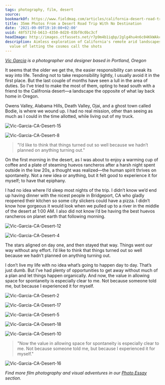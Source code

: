 ```yaml
---
tags: photography, film, desert
source:
bookmarkOf: https://www.fieldmag.com/articles/california-desert-road-trip-35mm
title: 35mm Photos From a Desert Road Trip With No Destination
date: '2021-09-09T19:10:00+02:00'
uuid: 48f5717d-b613-4350-8d28-03bf0c0bc3cf
headImage: http://images.ctfassets.net/r7p9m4b1iqbp/2glg4hu4n6c04KkWAkceOw/b3ccff26dc3c126a7f20a295ff907503/Vic-Garcia-CA-Desert-1.jpg?w=1000
description: Aimless exploration of California's remote arid landscapes reveals the
  value of letting the cosmos call the shots
---
```


_[Vic Garcia](https://www.instagram.com/vg___2/) is a photographer and designer based in Portland, Oregon_

It seems that the older we get the, the easier responsibility can sneak its way into life. Tending not to take responsibility lightly, I usually avoid it in the first place. But the last couple of months have seen a lull in the area of duties. So I’ve tried to make the most of them, opting to head south with a friend to the Califronia desert—a landscape the opposite of what lay back home in Oregon.

Owens Valley, Alabama Hills, Death Valley, Ojai, and a ghost town called Bodie, is where we wound up. I had no real mission, other than seeing as much as I could in the time allotted, while living out of my truck.

 ![Vic-Garcia-CA-Desert-15](//images.ctfassets.net/r7p9m4b1iqbp/1p9mq4NU1OcwqO8wGaYAGG/2f10a017f81047233d67caa3cd5370b6/Vic-Garcia-CA-Desert-15.jpg?w=10&q=1&fm=jpg&fl=progressive) 

 ![Vic-Garcia-CA-Desert-8](//images.ctfassets.net/r7p9m4b1iqbp/3XZ5suTvTqAMu0G64Wy6Q6/a1fe64926120852904e6dacb56691d55/Vic-Garcia-CA-Desert-8.jpg?w=10&q=1&fm=jpg&fl=progressive) 

> "I’d like to think that things turned out so well because we hadn’t planned on anything turning out."

On the first morning in the desert, as I was about to enjoy a warming cup of coffee and a plate of steaming huevos rancheros after a harsh night spent outside in the low 20s, a thought was realized—the human spirit thrives on spontaneity. Not a new idea or anything, but it felt good to experience it for myself; to have that epiphany.

I had no idea where I’d sleep most nights of the trip. I didn’t know we’d end up having dinner with the nicest people in Bridgeport, CA who gladly reopened their kitchen so some city slickers could have a pizza. I didn’t know how gorgeous it would look when we pulled up to a river in the middle of the desert at 1:00 AM. I also did not know I’d be having the best huevos rancheros on planet earth that following morning.

 ![Vic-Garcia-CA-Desert-12](//images.ctfassets.net/r7p9m4b1iqbp/5G24UjNewMsG6Ai6yYQc8u/fd6b44c730df441427e78b60d36e87ac/Vic-Garcia-CA-Desert-12.jpg?w=10&q=1&fm=jpg&fl=progressive) 

 ![Vic-Garcia-CA-Desert-4](//images.ctfassets.net/r7p9m4b1iqbp/5TAlTPFdkWA8ugeOsEQE8U/6982f50dba5a7e0e3ae32af048d0bddd/Vic-Garcia-CA-Desert-4.jpg?w=10&q=1&fm=jpg&fl=progressive) 

The stars aligned on day one, and then stayed that way. Things went our way without any effort. I’d like to think that things turned out so well because we hadn’t planned on anything turning out.

I don’t live my life with no idea what’s going to happen day to day. That’s just dumb. But I’ve had plenty of opportunities to get away without much of a plan and let things happen organically. And now, the value in allowing space for spontaneity is especially clear to me. Not because someone told me, but because I experienced it for myself.

 ![Vic-Garcia-CA-Desert-2](//images.ctfassets.net/r7p9m4b1iqbp/2Hqwdv7KOcKs2oA0EK8QCm/7b711a947c27d437990157e5dbc7ce7d/Vic-Garcia-CA-Desert-2.jpg?w=10&q=1&fm=jpg&fl=progressive) 

 ![Vic-Garcia-CA-Desert-17](//images.ctfassets.net/r7p9m4b1iqbp/5vTmKeu9xYAgGmeS6iWMcG/36053799fb425f4dcb2abe60cef0e3be/Vic-Garcia-CA-Desert-17.jpg?w=10&q=1&fm=jpg&fl=progressive) 

 ![Vic-Garcia-CA-Desert-5](//images.ctfassets.net/r7p9m4b1iqbp/620PD3Wm9qe26iswS62OSA/f6e2c631226d0bcb7f2129624b3db620/Vic-Garcia-CA-Desert-5.jpg?w=10&q=1&fm=jpg&fl=progressive) 

 ![Vic-Garcia-CA-Desert-18](//images.ctfassets.net/r7p9m4b1iqbp/CryFFg8Z7UmmEcEUA2Aug/63f60db889d54c6a0841e44670c1b9f7/Vic-Garcia-CA-Desert-18.jpg?w=10&q=1&fm=jpg&fl=progressive) 

 ![Vic-Garcia-CA-Desert-10](//images.ctfassets.net/r7p9m4b1iqbp/7fDvonaiKkeaKYGEuM2QKS/972c3732c377b44d2085afefdd3b0884/Vic-Garcia-CA-Desert-10.jpg?w=10&q=1&fm=jpg&fl=progressive) 

> "Now the value in allowing space for spontaneity is especially clear to me. Not because someone told me, but because I experienced it for myself."

 ![Vic-Garcia-CA-Desert-16](//images.ctfassets.net/r7p9m4b1iqbp/4MMS9KuqrmQ2KwYSeU8gUu/db4edb8e1c46913193f6b98793baef05/Vic-Garcia-CA-Desert-16.jpg?w=10&q=1&fm=jpg&fl=progressive) 

_Find more film photography and visual adventures in our [Photo Essay](https://www.fieldmag.com/photo) section._